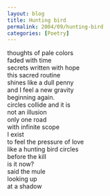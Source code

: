 ```yaml
---
layout: blog
title: Hunting bird
permalink: 2004/09/hunting-bird
categories: [Poetry]
---
```


<p>thoughts of pale colors<br />
faded with time<br />
secrets written with hope<br />
this sacred routine<br />
shines like a dull penny<br />
and I feel a new gravity<br />
beginning again.<br />
circles collide and it is<br />
not an illusion<br />
only one road<br />
with infinite scope<br />
I exist<br />
to feel the pressure of love<br />
like a hunting bird circles<br />
before the kill<br />
is it now?<br />
said the mule<br />
looking up<br />
at a shadow</p>
